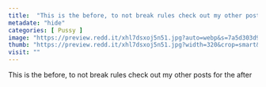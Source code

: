 ```yaml
---
title:  "This is the before, to not break rules check out my other posts for the after"
metadate: "hide"
categories: [ Pussy ]
image: "https://preview.redd.it/xhl7dsxoj5n51.jpg?auto=webp&s=7a5d303d9f0fc1c25fed4a97c407545474103592"
thumb: "https://preview.redd.it/xhl7dsxoj5n51.jpg?width=320&crop=smart&auto=webp&s=5faf7164c7aa8aa88893762a6001350e178d5826"
visit: ""
---
```

This is the before, to not break rules check out my other posts for the after
